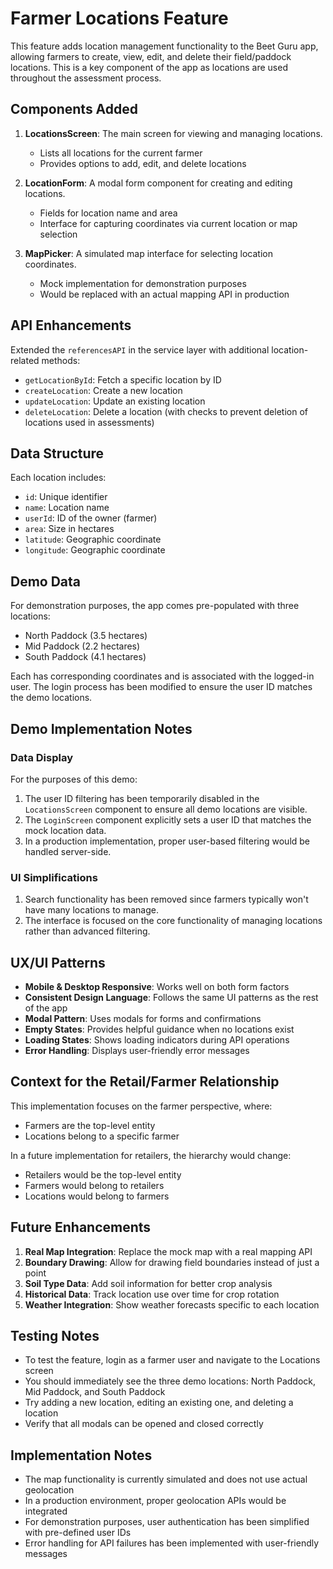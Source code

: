 # Farmer Locations Feature

This feature adds location management functionality to the Beet Guru app, allowing farmers to create, view, edit, and delete their field/paddock locations. This is a key component of the app as locations are used throughout the assessment process.

## Components Added

1. **LocationsScreen**: The main screen for viewing and managing locations.
   - Lists all locations for the current farmer
   - Provides options to add, edit, and delete locations

2. **LocationForm**: A modal form component for creating and editing locations.
   - Fields for location name and area
   - Interface for capturing coordinates via current location or map selection

3. **MapPicker**: A simulated map interface for selecting location coordinates.
   - Mock implementation for demonstration purposes
   - Would be replaced with an actual mapping API in production

## API Enhancements

Extended the `referencesAPI` in the service layer with additional location-related methods:

- `getLocationById`: Fetch a specific location by ID
- `createLocation`: Create a new location
- `updateLocation`: Update an existing location
- `deleteLocation`: Delete a location (with checks to prevent deletion of locations used in assessments)

## Data Structure

Each location includes:
- `id`: Unique identifier
- `name`: Location name
- `userId`: ID of the owner (farmer)
- `area`: Size in hectares
- `latitude`: Geographic coordinate
- `longitude`: Geographic coordinate

## Demo Data

For demonstration purposes, the app comes pre-populated with three locations:
- North Paddock (3.5 hectares)
- Mid Paddock (2.2 hectares)
- South Paddock (4.1 hectares)

Each has corresponding coordinates and is associated with the logged-in user. The login process has been modified to ensure the user ID matches the demo locations.

## Demo Implementation Notes

### Data Display

For the purposes of this demo:

1. The user ID filtering has been temporarily disabled in the `LocationsScreen` component to ensure all demo locations are visible.
2. The `LoginScreen` component explicitly sets a user ID that matches the mock location data.
3. In a production implementation, proper user-based filtering would be handled server-side.

### UI Simplifications

1. Search functionality has been removed since farmers typically won't have many locations to manage.
2. The interface is focused on the core functionality of managing locations rather than advanced filtering.

## UX/UI Patterns

- **Mobile & Desktop Responsive**: Works well on both form factors
- **Consistent Design Language**: Follows the same UI patterns as the rest of the app
- **Modal Pattern**: Uses modals for forms and confirmations
- **Empty States**: Provides helpful guidance when no locations exist
- **Loading States**: Shows loading indicators during API operations
- **Error Handling**: Displays user-friendly error messages

## Context for the Retail/Farmer Relationship

This implementation focuses on the farmer perspective, where:
- Farmers are the top-level entity
- Locations belong to a specific farmer

In a future implementation for retailers, the hierarchy would change:
- Retailers would be the top-level entity
- Farmers would belong to retailers
- Locations would belong to farmers

## Future Enhancements

1. **Real Map Integration**: Replace the mock map with a real mapping API
2. **Boundary Drawing**: Allow for drawing field boundaries instead of just a point
3. **Soil Type Data**: Add soil information for better crop analysis
4. **Historical Data**: Track location use over time for crop rotation
5. **Weather Integration**: Show weather forecasts specific to each location

## Testing Notes

- To test the feature, login as a farmer user and navigate to the Locations screen
- You should immediately see the three demo locations: North Paddock, Mid Paddock, and South Paddock
- Try adding a new location, editing an existing one, and deleting a location
- Verify that all modals can be opened and closed correctly

## Implementation Notes

- The map functionality is currently simulated and does not use actual geolocation
- In a production environment, proper geolocation APIs would be integrated
- For demonstration purposes, user authentication has been simplified with pre-defined user IDs
- Error handling for API failures has been implemented with user-friendly messages